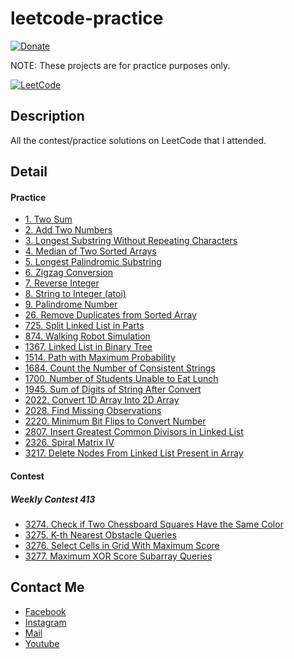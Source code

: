 # leetcode-practice
[![Donate](https://img.shields.io/badge/Donate-PayPal-green.svg)](https://www.paypal.me/conganhhcmus/1)

NOTE: These projects are for practice purposes only.

[![LeetCode](https://upload.wikimedia.org/wikipedia/commons/1/19/LeetCode_logo_black.png)](https://leetcode.com)


## Description
All the contest/practice solutions on LeetCode that I attended.

## Detail
#### Practice
- [1. Two Sum](https://github.com/conganhhcmus/leetcode-practice/blob/main/1/Solution.cs)
- [2. Add Two Numbers](https://github.com/conganhhcmus/leetcode-practice/blob/main/2/Solution.cs)
- [3. Longest Substring Without Repeating Characters](https://github.com/conganhhcmus/leetcode-practice/blob/main/3/Solution.cs)
- [4. Median of Two Sorted Arrays](https://github.com/conganhhcmus/leetcode-practice/blob/main/4/Solution.cs)
- [5. Longest Palindromic Substring](https://github.com/conganhhcmus/leetcode-practice/blob/main/5/Solution.cs)
- [6. Zigzag Conversion](https://github.com/conganhhcmus/leetcode-practice/blob/main/6/Solution.cs)
- [7. Reverse Integer](https://github.com/conganhhcmus/leetcode-practice/blob/main/7/Solution.cs)
- [8. String to Integer (atoi)](https://github.com/conganhhcmus/leetcode-practice/blob/main/8/Solution.cs)
- [9. Palindrome Number](https://github.com/conganhhcmus/leetcode-practice/blob/main/9/Solution.cs)
- [26. Remove Duplicates from Sorted Array](https://github.com/conganhhcmus/leetcode-practice/blob/main/26/Solution.cs)
- [725. Split Linked List in Parts](https://github.com/conganhhcmus/leetcode-practice/blob/main/725/Solution.cs)
- [874. Walking Robot Simulation](https://github.com/conganhhcmus/leetcode-practice/blob/main/874/Solution.cs)
- [1367. Linked List in Binary Tree](https://github.com/conganhhcmus/leetcode-practice/blob/main/1367/Solution.cs)
- [1514. Path with Maximum Probability](https://github.com/conganhhcmus/leetcode-practice/blob/main/1514/Solution.cs)
- [1684. Count the Number of Consistent Strings](https://github.com/conganhhcmus/leetcode-practice/blob/main/1684/Solution.cs)
- [1700. Number of Students Unable to Eat Lunch](https://github.com/conganhhcmus/leetcode-practice/blob/main/1700/Solution.cs)
- [1945. Sum of Digits of String After Convert](https://github.com/conganhhcmus/leetcode-practice/blob/main/1945/Solution.cs)
- [2022. Convert 1D Array Into 2D Array](https://github.com/conganhhcmus/leetcode-practice/blob/main/2022/Solution.cs)
- [2028. Find Missing Observations](https://github.com/conganhhcmus/leetcode-practice/blob/main/2028/Solution.cs)
- [2220. Minimum Bit Flips to Convert Number](https://github.com/conganhhcmus/leetcode-practice/blob/main/2220/Solution.cs)
- [2807. Insert Greatest Common Divisors in Linked List](https://github.com/conganhhcmus/leetcode-practice/blob/main/2807/Solution.cs)
- [2326. Spiral Matrix IV](https://github.com/conganhhcmus/leetcode-practice/blob/main/2326/Solution.cs)
- [3217. Delete Nodes From Linked List Present in Array](https://github.com/conganhhcmus/leetcode-practice/blob/main/3217/Solution.cs)


#### Contest
##### Weekly Contest 413
- [3274. Check if Two Chessboard Squares Have the Same Color](https://github.com/conganhhcmus/leetcode-practice/blob/main/3274/Solution.cs)
- [3275. K-th Nearest Obstacle Queries](https://github.com/conganhhcmus/leetcode-practice/blob/main/3275/Solution.cs)
- [3276. Select Cells in Grid With Maximum Score](https://github.com/conganhhcmus/leetcode-practice/blob/main/3276/Solution.cs)
- [3277. Maximum XOR Score Subarray Queries](https://github.com/conganhhcmus/leetcode-practice/blob/main/3277/Solution.cs)


## Contact Me
- [Facebook](https://www.facebook.com/conganhhcmus)
- [Instagram](https://www.instagram.com/conganhhcmus)
- [Mail](mailto:conganhhcmus@gmail.com)
- [Youtube](https://www.youtube.com/channel/UCExh5J_fK931tesMCry6_pw?view_as=subscriber)
